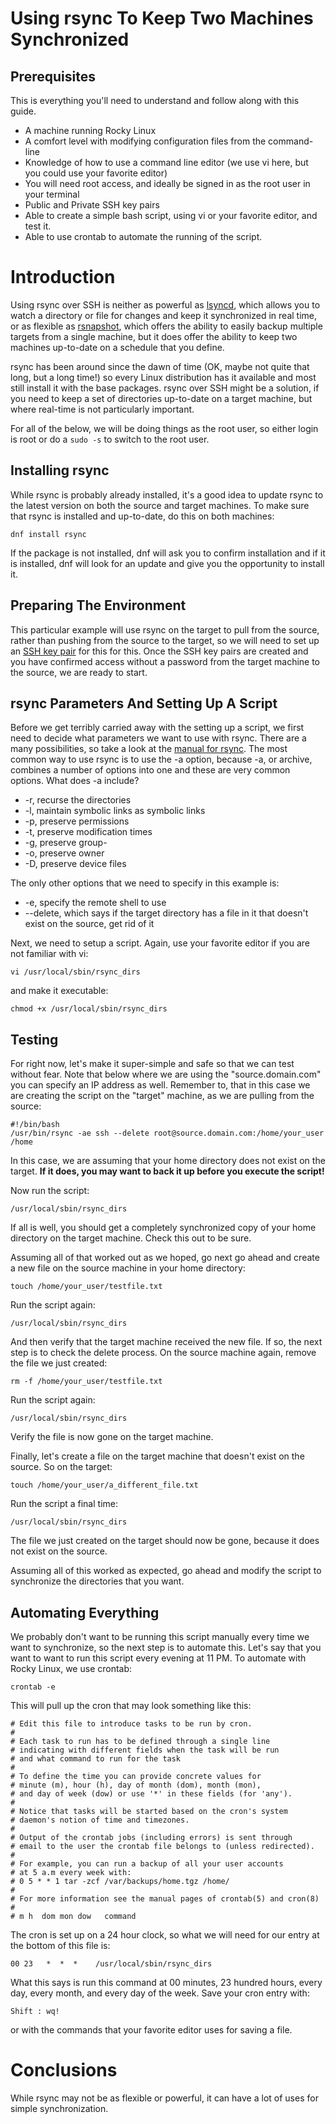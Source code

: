 # Using rsync To Keep Two Machines Synchronized

## Prerequisites

This is everything you'll need to understand and follow along with this guide.

* A machine running Rocky Linux
* A comfort level with modifying configuration files from the command-line
* Knowledge of how to use a command line editor (we use vi here, but you could use your favorite editor)
* You will need root access, and ideally be signed in as the root user in your terminal
* Public and Private SSH key pairs
* Able to create a simple bash script, using vi or your favorite editor, and test it.
* Able to use crontab to automate the running of the script.

# Introduction

Using rsync over SSH is neither as powerful as [lsyncd](RL_mirroring_lsyncd.md), which allows you to watch a directory or file for changes and keep it synchronized in real time, or as flexible as [rsnapshot](RL_rsnapshot_backup.md), which offers the ability to easily backup multiple targets from a single machine, but it does offer the ability to keep two machines up-to-date on a schedule that you define. 

rsync has been around since the dawn of time (OK, maybe not quite that long, but a long time!) so every Linux distribution has it available and most still install it with the base packages. rsync over SSH might be a solution, if you need to keep a set of directories up-to-date on a target machine, but where real-time is not particularly important. 

For all of the below, we will be doing things as the root user, so either login is root or do a `sudo -s` to switch to the root user.

## Installing rsync

While rsync is probably already installed, it's a good idea to update rsync to the latest version on both the source and target machines. To make sure that rsync is installed and up-to-date, do this on both machines:

`dnf install rsync`

If the package is not installed, dnf will ask you to confirm installation and if it is installed, dnf will look for an update and give you the opportunity to install it.

## Preparing The Environment

This particular example will use rsync on the target to pull from the source, rather than pushing from the source to the target, so we will need to set up an [SSH key pair](RL_ssh_public_private_keys.md) for this for this. Once the SSH key pairs are created and you have confirmed access without a password from the target machine to the source, we are ready to start.

## rsync Parameters And Setting Up A Script

Before we get terribly carried away with the setting up a script, we first need to decide what parameters we want to use with rsync. There are a many possibilities, so take a look at the [manual for rsync](https://linux.die.net/man/1/rsync). The most common way to use rsync is to use the -a option, because -a, or archive, combines a number of options into one and these are very common options. What does -a include?

* -r, recurse the directories
* -l, maintain symbolic links as symbolic links
* -p, preserve permissions
* -t, preserve modification times
* -g, preserve group-
* -o, preserve owner 
* -D, preserve device files

The only other options that we need to specify in this example is:

* -e, specify the remote shell to use
* --delete, which says if the target directory has a file in it that doesn't exist on the source, get rid of it

Next, we need to setup a script. Again, use your favorite editor if you are not familiar with vi:

`vi /usr/local/sbin/rsync_dirs`

and make it executable:

`chmod +x /usr/local/sbin/rsync_dirs`

## Testing

For right now, let's make it super-simple and safe so that we can test without fear. Note that below where we are using the "source.domain.com" you can specify an IP address as well. Remember to, that in this case we are creating the script on the "target" machine, as we are pulling from the source:

```
#!/bin/bash
/usr/bin/rsync -ae ssh --delete root@source.domain.com:/home/your_user /home
```
In this case, we are assuming that your home directory does not exist on the target. **If it does, you may want to back it up before you execute the script!**

Now run the script:

`/usr/local/sbin/rsync_dirs`

If all is well, you should get a completely synchronized copy of your home directory on the target machine. Check this out to be sure. 

Assuming all of that worked out as we hoped, go next go ahead and create a new file on the source machine in your home directory:

`touch /home/your_user/testfile.txt`

Run the script again:

`/usr/local/sbin/rsync_dirs`

And then verify that the target machine received the new file. If so, the next step is to check the delete process.  On the source machine again, remove the file we just created:

`rm -f /home/your_user/testfile.txt`

Run the script again:

`/usr/local/sbin/rsync_dirs`

Verify the file is now gone on the target machine. 

Finally, let's create a file on the target machine that doesn't exist on the source. So on the target:

`touch /home/your_user/a_different_file.txt`

Run the script a final time:

`/usr/local/sbin/rsync_dirs`

The file we just created on the target should now be gone, because it does not exist on the source. 

Assuming all of this worked as expected, go ahead and modify the script to synchronize the directories that you want.

## Automating Everything

We probably don't want to be running this script manually every time we want to synchronize, so the next step is to automate this. Let's say that you want to want to run this script every evening at 11 PM. To automate with Rocky Linux, we use crontab:

`crontab -e`

This will pull up the cron that may look something like this:

``` 
# Edit this file to introduce tasks to be run by cron.
# 
# Each task to run has to be defined through a single line
# indicating with different fields when the task will be run
# and what command to run for the task
# 
# To define the time you can provide concrete values for
# minute (m), hour (h), day of month (dom), month (mon),
# and day of week (dow) or use '*' in these fields (for 'any').
# 
# Notice that tasks will be started based on the cron's system
# daemon's notion of time and timezones.
# 
# Output of the crontab jobs (including errors) is sent through
# email to the user the crontab file belongs to (unless redirected).
# 
# For example, you can run a backup of all your user accounts
# at 5 a.m every week with:
# 0 5 * * 1 tar -zcf /var/backups/home.tgz /home/
# 
# For more information see the manual pages of crontab(5) and cron(8)
# 
# m h  dom mon dow   command
```
The cron is set up on a 24 hour clock, so what we will need for our entry at the bottom of this file is:

`00 23   *  *  *    /usr/local/sbin/rsync_dirs`

What this says is run this command at 00 minutes, 23 hundred hours, every day, every month, and every day of the week. Save your cron entry with:

`Shift : wq!` 

or with the commands that your favorite editor uses for saving a file.

# Conclusions

While rsync may not be as flexible or powerful, it can have a lot of uses for simple synchronization. 








